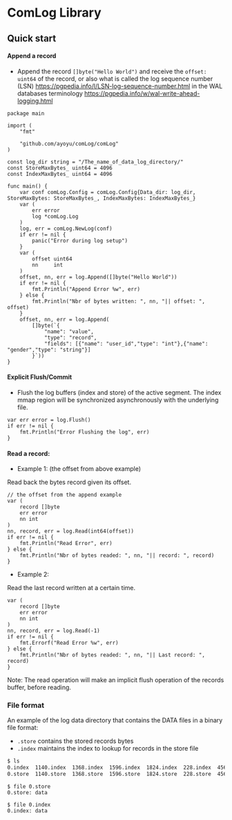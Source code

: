 # ComLog Library

## Quick start

#### Append a record

- Append the record `[]byte("Hello World")` and receive the `offset: uint64` of the record, or also what is called the log sequence number (LSN) https://pgpedia.info/l/LSN-log-sequence-number.html in the WAL databases terminology https://pgpedia.info/w/wal-write-ahead-logging.html

```golang
package main

import (
	"fmt"

	"github.com/ayoyu/comLog/comLog"
)

const log_dir string = "/The_name_of_data_log_directory/"
const StoreMaxBytes_ uint64 = 4096
const IndexMaxBytes_ uint64 = 4096

func main() {
	var conf comLog.Config = comLog.Config{Data_dir: log_dir, StoreMaxBytes: StoreMaxBytes_, IndexMaxBytes: IndexMaxBytes_}
	var (
		err error
		log *comLog.Log
	)
	log, err = comLog.NewLog(conf)
	if err != nil {
		panic("Error during log setup")
	}
	var (
		offset uint64
		nn     int
	)
	offset, nn, err = log.Append([]byte("Hello World"))
	if err != nil {
		fmt.Println("Append Error %w", err)
	} else {
		fmt.Println("Nbr of bytes written: ", nn, "|| offset: ", offset)
	}
	offset, nn, err = log.Append(
		[]byte(`{
			"name": "value",
			"type": "record",
			"fields": [{"name": "user_id","type": "int"},{"name": "gender","type": "string"}]
		}`))
}
```

#### Explicit Flush/Commit

- Flush the log buffers (index and store) of the active segment. The index mmap region will be synchronized asynchronously with the underlying file.

```golang
var err error = log.Flush()
if err != nil {
	fmt.Println("Error Flushing the log", err)
}
```

#### Read a record:

- Example 1: (the offset from above example)

Read back the bytes record given its offset.

```golang
// the offset from the append example
var (
	record []byte
	err error
	nn int
)
nn, record, err = log.Read(int64(offset))
if err != nil {
	fmt.Println("Read Error", err)
} else {
	fmt.Println("Nbr of bytes readed: ", nn, "|| record: ", record)
}
```

- Example 2:

Read the last record written at a certain time.

```golang
var (
	record []byte
	err error
	nn int
)
nn, record, err = log.Read(-1)
if err != nil {
	fmt.Errorf("Read Error %w", err)
} else {
	fmt.Println("Nbr of bytes readed: ", nn, "|| Last record: ", record)
}
```

Note: The read operation will make an implicit flush operation of the records buffer, before reading.

### File format

An example of the log data directory that contains the DATA files in a binary file format:

- `.store` contains the stored records bytes
- `.index` maintains the index to lookup for records in the store file

```bash
$ ls
0.index  1140.index  1368.index  1596.index  1824.index  228.index  456.index  684.index  912.index
0.store  1140.store  1368.store  1596.store  1824.store  228.store  456.store  684.store  912.store
```

```
$ file 0.store
0.store: data

$ file 0.index
0.index: data
```
